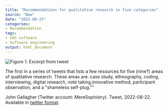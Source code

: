 ```yaml
---
title: "Recommendations for qualitative research in five categories"
source: "New"
date: "2022-08-23"
categories:
- Recommendation
tags:
- SAS software
- Software engineering
output: html_document
---
```


![Figure 1. Excerpt from tweet](http://www.pmean.com/new-images/22/five-versions-qualitative-01.png)

<div class="notes">

The first in a series of tweets that lists a few resources for five (nine?) areas of qualitative research. These areas are: case study, ethnography, coding, interviewing, digital research, note taking,innovative method, participant observation, and a "shameless self-plug.""

John Gallagher (Twitter account: MereSophistry). Tweet, 2022-08-22. Available in [twitter format][gall1].

[gall1]: https://twitter.com/MereSophistry/status/1561738679353331713


</div>

